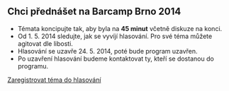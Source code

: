 Chci přednášet na Barcamp Brno 2014
-----------------------------------

 - Témata koncipujte tak, aby byla na **45 minut** včetně diskuze na konci.
 - Od 1. 5. 2014 sledujte, jak se vyvíjí hlasování. Pro své téma můžete agitovat dle libosti.
 - Hlasování se uzavře 24. 5. 2014, poté bude program uzavřen.
 - Po uzavření hlasování budeme kontaktovat ty, kteří se dostanou do programu.

[Zaregistrovat téma do hlasování](/prednaska/pridat/ "Zaregistrovat téma do hlasování")

